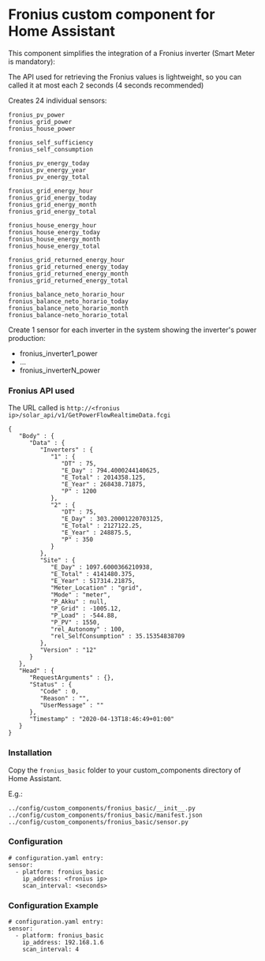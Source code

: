 # Fronius custom component for Home Assistant
This component simplifies the integration of a Fronius inverter (Smart Meter is mandatory):

The API used for retrieving the Fronius values is lightweight, so you can called it at most each 2 seconds (4 seconds recommended)

Creates 24 individual sensors:
```
fronius_pv_power
fronius_grid_power
fronius_house_power

fronius_self_sufficiency
fronius_self_consumption

fronius_pv_energy_today
fronius_pv_energy_year
fronius_pv_energy_total
 
fronius_grid_energy_hour
fronius_grid_energy_today
fronius_grid_energy_month
fronius_grid_energy_total
 
fronius_house_energy_hour
fronius_house_energy_today
fronius_house_energy_month
fronius_house_energy_total
 
fronius_grid_returned_energy_hour
fronius_grid_returned_energy_today
fronius_grid_returned_energy_month
fronius_grid_returned_energy_total

fronius_balance_neto_horario_hour
fronius_balance_neto_horario_today
fronius_balance_neto_horario_month
fronius_balance-neto_horario_total
```

Create 1 sensor for each inverter in the system showing the inverter's power production:
* fronius_inverter1_power
* ...
* fronius_inverterN_power

### Fronius API used
The URL called is ``http://<fronius ip>/solar_api/v1/GetPowerFlowRealtimeData.fcgi``
```
{
   "Body" : {
      "Data" : {
         "Inverters" : {
            "1" : {
               "DT" : 75,
               "E_Day" : 794.4000244140625,
               "E_Total" : 2014358.125,
               "E_Year" : 268438.71875,
               "P" : 1200
            },
            "2" : {
               "DT" : 75,
               "E_Day" : 303.20001220703125,
               "E_Total" : 2127122.25,
               "E_Year" : 248875.5,
               "P" : 350
            }
         },
         "Site" : {
            "E_Day" : 1097.6000366210938,
            "E_Total" : 4141480.375,
            "E_Year" : 517314.21875,
            "Meter_Location" : "grid",
            "Mode" : "meter",
            "P_Akku" : null,
            "P_Grid" : -1005.12,
            "P_Load" : -544.88,
            "P_PV" : 1550,
            "rel_Autonomy" : 100,
            "rel_SelfConsumption" : 35.15354838709
         },
         "Version" : "12"
      }
   },
   "Head" : {
      "RequestArguments" : {},
      "Status" : {
         "Code" : 0,
         "Reason" : "",
         "UserMessage" : ""
      },
      "Timestamp" : "2020-04-13T18:46:49+01:00"
   }
}
```

### Installation
Copy the ``fronius_basic`` folder to your custom_components directory of Home Assistant.

E.g.:
```
../config/custom_components/fronius_basic/__init__.py
../config/custom_components/fronius_basic/manifest.json
../config/custom_components/fronius_basic/sensor.py
```

### Configuration
```
# configuration.yaml entry:
sensor:
  - platform: fronius_basic
    ip_address: <fronius ip>
    scan_interval: <seconds>
```    
### Configuration Example
```
# configuration.yaml entry:
sensor:
  - platform: fronius_basic
    ip_address: 192.168.1.6
    scan_interval: 4
```    
